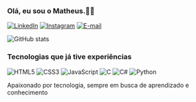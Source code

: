 ### Olá, eu sou o Matheus.🤙🏼

[![LinkedIn](https://img.shields.io/badge/LinkedIn-0077B5?style=for-the-badge&logo=linkedin&logoColor=white)](https://www.linkedin.com/in/www.linkedin.com/in/matheus-calasãs-a5366b315/)
[![Instagram](https://img.shields.io/badge/-Instagram-%23E4405F?style=for-the-badge&logo=instagram&logoColor=white)](https://www.instagram.com/mthx.calasas/)
[![E-mail](https://img.shields.io/badge/-Email-000?style=for-the-badge&logo=microsoft-outlook&logoColor=007BFF)](mailto:matheuscalasas2004@hotmail.com)


<img src="https://github-readme-stats-git-masterrstaa-rickstaa.vercel.app/api?username=matheuscalasas1&hide_title=true&show_icons=true&include_all_commits=false&count_private=true&line_height=25&hide=issues&bg_color=000&title_color=FF00F6&text_color=FFF&border_radius=3&border_color=36123c&icon_color=FF00F6&theme=jolly" alt="GitHub stats">



### Tecnologias que já tive experiências

![HTML5](https://img.shields.io/badge/HTML5-E34F26?style=for-the-badge&logo=html5&logoColor=white)
![CSS3](https://img.shields.io/badge/CSS3-1572B6?style=for-the-badge&logo=css3&logoColor=white)
![JavaScript](https://img.shields.io/badge/JavaScript-F7DF1E?style=for-the-badge&logo=javascript&logoColor=black)
![C](https://img.shields.io/badge/C-00599C?style=for-the-badge&logo=c&logoColor=white)
![C#](https://img.shields.io/badge/C%23-239120?style=for-the-badge&logo=c-sharp&logoColor=white)
![Python](https://img.shields.io/badge/python-3670A0?style=for-the-badge&logo=python&logoColor=ffdd54)

Apaixonado por tecnologia, sempre em busca de aprendizado e conhecimento



